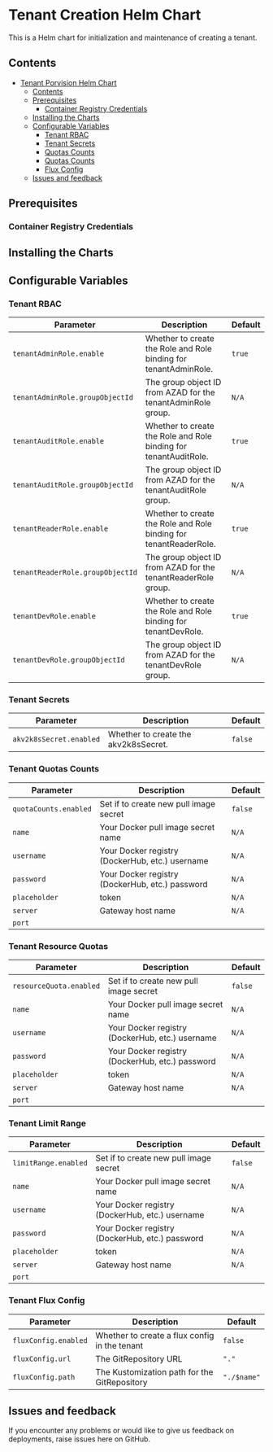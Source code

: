 # Tenant Creation Helm Chart

This is a Helm chart for initialization and maintenance of creating a tenant.

## Contents

- [Tenant Porvision Helm Chart](#tenant-creation-helm-chart)
  - [Contents](#contents)
  - [Prerequisites](#prerequisites)
    - [Container Registry Credentials](#container-registry-credentials)
  - [Installing the Charts](#installing-the-charts)
  - [Configurable Variables](#configurable-variables)
    - [Tenant RBAC](#tenant-rbac)
    - [Tenant Secrets](#tenant-secrets)
    - [Quotas Counts](#quotas-counts)
    - [Quotas Counts](#quotas-counts)
    - [Flux Config](#flux-config)
  - [Issues and feedback](#issues-and-feedback)

## Prerequisites

### Container Registry Credentials

## Installing the Charts

## Configurable Variables

### Tenant RBAC

| Parameter                         | Description                          | Default                                                                      |
| --------------------------------- | ------------------------------------ | ---------------------------------------------------------------------------- |
| `tenantAdminRole.enable`               | Whether to create the Role and Role binding for tenantAdminRole.    | `true`                                                                 |
| `tenantAdminRole.groupObjectId`               | The group object ID from AZAD for the tenantAdminRole group.  | `N/A`                                                                   |
| `tenantAuditRole.enable`               | Whether to create the Role and Role binding for tenantAuditRole.    | `true`                                                                   |
| `tenantAuditRole.groupObjectId`               | The group object ID from AZAD for the tenantAuditRole group.    | `N/A`                                                                   |
| `tenantReaderRole.enable`                          | Whether to create the Role and Role binding for tenantReaderRole.   | `true`                                                     |
| `tenantReaderRole.groupObjectId`                          |  The group object ID from AZAD for the tenantReaderRole group.    | `N/A`                                                  |
| `tenantDevRole.enable`                            | Whether to create the Role and Role binding for tenantDevRole.    | `true`                                                     |
| `tenantDevRole.groupObjectId`                              |  The group object ID from AZAD for the tenantDevRole group.  | `N/A`                                                  |

### Tenant Secrets

| Parameter                         | Description                          | Default                                                                      |
| --------------------------------- | ------------------------------------ | ---------------------------------------------------------------------------- |
| `akv2k8sSecret.enabled`               | Whether to create the akv2k8sSecret.    | `false`                                                                 |


### Tenant Quotas Counts

| Parameter                         | Description                          | Default                                                                      |
| --------------------------------- | ------------------------------------ | ---------------------------------------------------------------------------- |
| `quotaCounts.enabled`               | Set if to create new pull image secret    | `false`                                                                 |
| `name`               | Your Docker pull image secret name    | `N/A`                                                                   |
| `username`               | Your Docker registry (DockerHub, etc.) username    | `N/A`                                                                   |
| `password`               | Your Docker registry (DockerHub, etc.) password    | `N/A`                                                                   |
| `placeholder`                           | token    | `N/A`                                                     |
| `server`                          | Gateway host name    | `N/A`                                                     |
| `port`   

### Tenant Resource Quotas

| Parameter                         | Description                          | Default                                                                      |
| --------------------------------- | ------------------------------------ | ---------------------------------------------------------------------------- |
| `resourceQuota.enabled`               | Set if to create new pull image secret    | `false`                                                                 |
| `name`               | Your Docker pull image secret name    | `N/A`                                                                   |
| `username`               | Your Docker registry (DockerHub, etc.) username    | `N/A`                                                                   |
| `password`               | Your Docker registry (DockerHub, etc.) password    | `N/A`                                                                   |
| `placeholder`                           | token    | `N/A`                                                     |
| `server`                          | Gateway host name    | `N/A`                                                     |
| `port`   


### Tenant Limit Range

| Parameter                         | Description                          | Default                                                                      |
| --------------------------------- | ------------------------------------ | ---------------------------------------------------------------------------- |
| `limitRange.enabled`               | Set if to create new pull image secret    | `false`                                                                 |
| `name`               | Your Docker pull image secret name    | `N/A`                                                                   |
| `username`               | Your Docker registry (DockerHub, etc.) username    | `N/A`                                                                   |
| `password`               | Your Docker registry (DockerHub, etc.) password    | `N/A`                                                                   |
| `placeholder`                           | token    | `N/A`                                                     |
| `server`                          | Gateway host name    | `N/A`                                                     |
| `port`   

### Tenant Flux Config

| Parameter                         | Description                          | Default                                                                      |
| --------------------------------- | ------------------------------------ | ---------------------------------------------------------------------------- |
| `fluxConfig.enabled`               | Whether to create a flux config in the tenant    | `false`                                                                 |
| `fluxConfig.url`               | The GitRepository URL    | `"."`                                                                   |
| `fluxConfig.path`               | The Kustomization path for the GitRepository | `"./$name"`                                                                   |  

## Issues and feedback

If you encounter any problems or would like to give us feedback on deployments, raise issues here on GitHub.